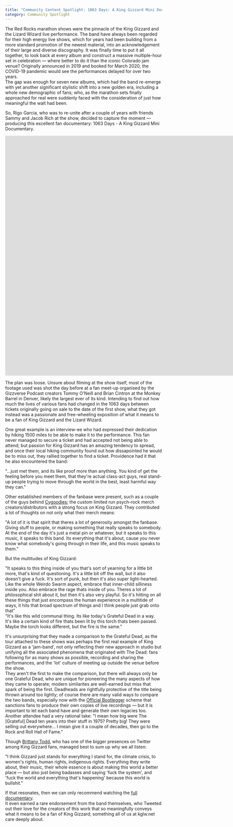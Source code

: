 ```yaml
---
title: "Community Content Spotlight: 1063 Days: A King Gizzard Mini Documentary"
category: Community Spotlight
---
```


The Red Rocks marathon shows were the pinnacle of the King Gizzard and the Lizard Wizard live performance. The band have always been regarded for their high energy live shows, which for years had been building from a more standard promotion of the newest material, into an acknowledgement of their large and diverse discography. It was finally time to put it all together, to look back at every album and construct a massive multiple-hour set in celebration — where better to do it than the iconic Colorado jam venue? Originally announced in 2019 and booked for March 2020, the COVID-19 pandemic would see the performances delayed for over two years.  
The gap was enough for seven new albums, which had the band re-emerge with yet another significant stylistic shift into a new golden era, including a whole new demographic of fans; who, as the marathon sets finally approached for real were suddenly faced with the consideration of just how meaningful the wait had been.

So, Rigo Garcia, who was to re-unite after a couple of years with friends Sammy and Jacob Rich at the show, decided to capture the moment — producing this excellent fan documentary: 1063 Days - A King Gizzard Mini Documentary.

<iframe width="1904" height="768" src="https://www.youtube.com/embed/CuOlJXeM5RQ" title="1063 Days: A King Gizzard Mini Documentary" frameborder="0" allow="accelerometer; autoplay; clipboard-write; encrypted-media; gyroscope; picture-in-picture" allowfullscreen></iframe>

The plan was loose. Unsure about filming at the show itself, most of the footage used was shot the day before at a fan meet-up organised by the Gizzverse Podcast creators Tommy O'Neill and Brian Cintron at the Monkey Barrel in Denver, likely the largest ever of its kind. Intending to find out how much the lives of various fans had changed in the 1063 days between tickets originally going on sale to the date of the first show, what they got instead was a passionate and free-wheeling exposition of what it means to be a fan of King Gizzard and the Lizard Wizard.

One great example is an interview-ee who had expressed their dedication by hiking 1500 miles to be able to make it to the performance. This fan never managed to secure a ticket and had accepted not being able to attend; but passion for King Gizzard has an amazing tendency to spread, and once their local hiking community found out how dissapointed he would be to miss out, they rallied together to find a ticket. Providence had it that he also encountered the band:

"...just met them, and its like proof more than anything. You kind of get the feeling before you meet them, that they're actual class-act guys, real stand-up people trying to move through the world in the best, least harmful way they can."

Other established members of the fanbase were present, such as a couple of the guys behind [Cygoodies](https://www.instagram.com/cygoodies/); the custom limited run psych-rock merch creators/distributors with a strong focus on King Gizzard. They contributed a lot of thoughts on not only what their merch means:

"A lot of it is that spirit that theres a lot of generosity amongst the fanbase. Giving stuff to people, or making something that really speaks to somebody. At the end of the day it's just a metal pin or whatever, but it speaks to this music, it speaks to this band. Its everything that it's about, cause you never know what somebody's going through in their life, and this music speaks to them."

But the multitudes of King Gizzard:

"It speaks to this thing inside of you that's sort of yearning for a little bit more, that's kind of questioning. It's a little bit off the wall, but it also doesn't give a fuck. It's sort of punk, but then it's also super light-hearted. Like the whole Weirdo Swarm aspect, embrace that inner-child silliness inside you. Also embrace the rage thats inside of you. Theres a lot of philosophical shit about it, but then it's also very playful. So it's hitting on all these things that just encompass the human experience in a multitide of ways, it hits that broad spectrum of things and I think people just grab onto that"  
"It's like this wild communal thing. Its like today's Grateful Dead in a way. It's like a certain kind of fire thats been lit by this torch thats been passed. Maybe the torch looks different, but the fire is the same."

It's unsurprising that they made a comparison to the Grateful Dead, as the tour attached to these shows was perhaps the first real example of King Gizzard as a 'jam-band', not only reflecting their new approach in studio but unifying all the associated phenomena that originated with The Dead: fans following for as many shows as possible, recording and sharing the performances, and the 'lot' culture of meeting up outside the venue before the show.  
They aren't the first to make the comparison, but there will always only be one Grateful Dead, who are unique for pioneering the many aspects of how they came to operate; modern similarites are well-earned but miss that spark of being the first. Deadheads are rightfully protective of the title being thrown around too lightly; of course there are many valid ways to compare the two bands, especially now with the [Official Bootlegger](https://kinggizzardandthelizardwizard.com/bootlegger) scheme that sanctions fans to produce their own copies of live recordings — but it is important to let each band have and generate their own legacies too.  
Another attendee had a very rational take:
"I mean how big were The [Grateful] Dead ten years into their stuff in 1975? Pretty big! They were selling out everywhere... I mean give it a couple of decades, then go to the Rock and Roll Hall of Fame."

Though [Brittany Todd](https://twitter.com/BrittanyTodd), who has one of the bigger presences on Twitter among King Gizzard fans, managed best to sum up why we all listen:

"I think Gizzard just stands for everything I stand for, the climate crisis, to women's rights, human rights, indigenous rights. Everything they write about, their music, their whole essence is about making this world a better place — but also just being badasses and saying 'fuck the system', and 'fuck the world and everything that's happening' because this world is bullshit."

If that resonates, then we can only recommend watching the [full documentary](https://www.youtube.com/watch?v=CuOlJXeM5RQ
).  
It even earned a rare endorsement from the band themselves, who Tweeted out their love for the creators of this work that so meaningfully conveys what it means to be a fan of King Gizzard; something all of us at kglw.net care deeply about.
